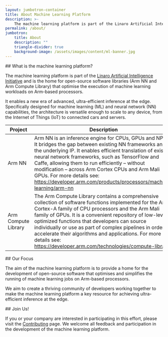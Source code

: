 ```yaml
---
layout: jumbotron-container
title: About Machine Learning Platform
description: >-
    The machine learning platform is part of the Linaro Artificial Intelligence Initiative and is the home for open-source software libraries (Arm NN and Arm Compute Library) that optimise the execution of machine learning workloads on Arm-based processors.
permalink: /about/
jumbotron:
    title: About
    description: ""
    triangle-divider: true
    background-image: /assets/images/content/ml-banner.jpg
---
```

<div class="col-xs-12" markdown="1">
## What is the machine learning platform?

The machine learning platform is part of the [Linaro](https://www.linaro.org/news/linaro-announces-launch-of-machine-intelligence-initiative/)[ Artificial Intelligence Initiative](https://www.linaro.org/news/linaro-announces-launch-of-machine-intelligence-initiative/) and is the home for open-source software libraries (Arm NN and Arm Compute Library) that optimise the execution of machine learning workloads on Arm-based processors.

It enables a new era of advanced, ultra-efficient inference at the edge. Specifically designed for machine learning (ML) and neural network (NN) capabilities, the architecture is versatile enough to scale to any device, from the Internet of Things (IoT) to connected cars and servers.

</div>

<div class="col-xs-12 col-sm-8">
    <div class="double-scroll">
        <table class="table">
            <thead>
                <th>Project</th>
                <th>Description</th>
            </thead>
            <tbody>
                <tr>
                    <td>Arm NN</td>
                    <td>
                        Arm NN is an inference engine for CPUs, GPUs and NPUs. It bridges the gap between existing NN frameworks and the underlying IP. It enables efficient translation of existing neural network frameworks, such as TensorFlow and Caffe, allowing them to run efficiently – without modification – across Arm Cortex CPUs and Arm Mali GPUs. For more details see: <a href="https://developer.arm.com/products/processors/machine-learning/arm-nn">https://developer.arm.com/products/processors/machine-learning/arm-nn</a>
                    </td>
                </tr>
                <tr>
                    <td>Arm Compute Library</td>
                    <td>
                        The Arm Compute Library contains a comprehensive collection of software functions implemented for the Arm Cortex-A family of CPU processors and the Arm Mali family of GPUs. It is a convenient repository of low-level optimized functions that developers can source individually or use as part of complex pipelines in order to accelerate their algorithms and applications. For more details see: <a href="https://developer.arm.com/technologies/compute-library">https://developer.arm.com/technologies/compute-library</a>
                    </td>
                </tr>
            </tbody>
        </table>
    </div>
</div>

<div class="col-xs-12" markdown="1">
## Our Focus

The aim of the machine learning platform is to provide a home for the development of open-source software that optimises and simplifies the running of machine learning jobs on Arm-based processors.

We aim to create a thriving community of developers working together to make the machine learning platform a key resource for achieving ultra-efficient inference at the edge.

</div>

<div class="col-xs-12" markdown="1">
## Join Us!

If you or your company are interested in participating in this effort, please visit the [Contributing](/contributing/) page. We welcome all feedback and participation in the development of the machine learning platform.

</div>
